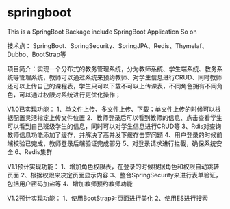 # springboot
This is a SpringBoot Backage include SpringBoot Application So on

技术点： SpringBoot、SpringSecurity、SpringJPA、Redis、Thymelaf、Dubbo、BootStrap等

项目简介：实现一个分布式的教务管理系统，分为教师系统、学生端系统、教务系统等管理系统，教师可以通过系统来预约教师、对学生信息进行CRUD、同时教师还可以上传自己的课程表，学生只可以下载不可以上传课表，不同角色拥有不同角色，可以通过权限对系统进行更优化操作；

V1.0已实现功能：
1、单文件上传、多文件上传、下载；单文件上传的时候可以根据配置灵活指定上传文件位置
2、教师登录后可以看到教师的信息、点击查看学生可以看到自己班级学生的信息，同时可以对学生信息进行CRUD等
3、Rdis对查询教师信息功能添加了缓存，并解决了高并发下缓存击穿问题
4、用户登录的时候前端校验已完成，教师登录后端验证完成部分
5、对登录请求进行拦截，确保系统安全
6、Redis集群

V1.1预计实现功能：
1、增加角色权限表，在登录的时候根据角色和权限自动跳转页面
2、根据权限来决定页面显示内容
3、整合SpringSecurity来进行表单验证，包括用户密码加盐等
4、增加教师预约教师功能

V1.2预计实现功能：
1、使用BootStrap对页面进行美化
2、使用ES进行搜索
